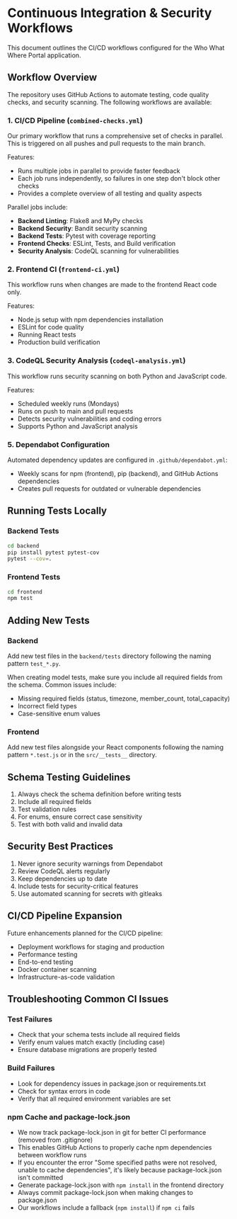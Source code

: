 # Continuous Integration & Security Workflows

This document outlines the CI/CD workflows configured for the Who What Where Portal application.

## Workflow Overview

The repository uses GitHub Actions to automate testing, code quality checks, and security scanning. The following workflows are available:

### 1. CI/CD Pipeline (`combined-checks.yml`)

Our primary workflow that runs a comprehensive set of checks in parallel. This is triggered on all pushes and pull requests to the main branch.

Features:
- Runs multiple jobs in parallel to provide faster feedback
- Each job runs independently, so failures in one step don't block other checks
- Provides a complete overview of all testing and quality aspects

Parallel jobs include:
- **Backend Linting**: Flake8 and MyPy checks
- **Backend Security**: Bandit security scanning
- **Backend Tests**: Pytest with coverage reporting
- **Frontend Checks**: ESLint, Tests, and Build verification
- **Security Analysis**: CodeQL scanning for vulnerabilities

### 2. Frontend CI (`frontend-ci.yml`)

This workflow runs when changes are made to the frontend React code only.

Features:
- Node.js setup with npm dependencies installation
- ESLint for code quality
- Running React tests
- Production build verification

### 3. CodeQL Security Analysis (`codeql-analysis.yml`)

This workflow runs security scanning on both Python and JavaScript code.

Features:
- Scheduled weekly runs (Mondays)
- Runs on push to main and pull requests
- Detects security vulnerabilities and coding errors
- Supports Python and JavaScript analysis

### 5. Dependabot Configuration

Automated dependency updates are configured in `.github/dependabot.yml`:
- Weekly scans for npm (frontend), pip (backend), and GitHub Actions dependencies
- Creates pull requests for outdated or vulnerable dependencies

## Running Tests Locally

### Backend Tests

```bash
cd backend
pip install pytest pytest-cov
pytest --cov=.
```

### Frontend Tests

```bash
cd frontend
npm test
```

## Adding New Tests

### Backend

Add new test files in the `backend/tests` directory following the naming pattern `test_*.py`.

When creating model tests, make sure you include all required fields from the schema. Common issues include:
- Missing required fields (status, timezone, member_count, total_capacity)
- Incorrect field types
- Case-sensitive enum values

### Frontend

Add new test files alongside your React components following the naming pattern `*.test.js` or in the `src/__tests__` directory.

## Schema Testing Guidelines

1. Always check the schema definition before writing tests
2. Include all required fields
3. Test validation rules
4. For enums, ensure correct case sensitivity
5. Test with both valid and invalid data

## Security Best Practices

1. Never ignore security warnings from Dependabot
2. Review CodeQL alerts regularly
3. Keep dependencies up to date
4. Include tests for security-critical features
5. Use automated scanning for secrets with gitleaks

## CI/CD Pipeline Expansion

Future enhancements planned for the CI/CD pipeline:
- Deployment workflows for staging and production
- Performance testing
- End-to-end testing
- Docker container scanning
- Infrastructure-as-code validation

## Troubleshooting Common CI Issues

### Test Failures

- Check that your schema tests include all required fields
- Verify enum values match exactly (including case)
- Ensure database migrations are properly tested

### Build Failures

- Look for dependency issues in package.json or requirements.txt
- Check for syntax errors in code
- Verify that all required environment variables are set

### npm Cache and package-lock.json

- We now track package-lock.json in git for better CI performance (removed from .gitignore)
- This enables GitHub Actions to properly cache npm dependencies between workflow runs
- If you encounter the error "Some specified paths were not resolved, unable to cache dependencies", it's likely because package-lock.json isn't committed
- Generate package-lock.json with `npm install` in the frontend directory
- Always commit package-lock.json when making changes to package.json
- Our workflows include a fallback (`npm install`) if `npm ci` fails
